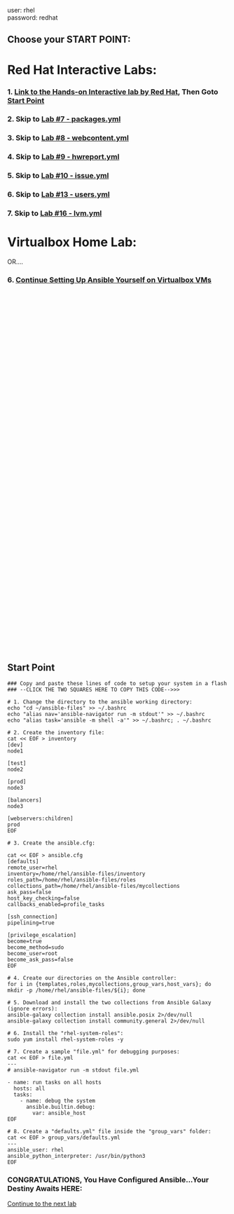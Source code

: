 user: rhel \
password: redhat

## Choose your START POINT:
# Red Hat Interactive Labs:
### 1. <a href="https://developers.redhat.com/learning/learn:ansible:yaml-essentials-ansible/resource/resources:hands-interactive-lab-and-helpful-resources">Link to the Hands-on Interactive lab by Red Hat</a>, Then Goto [Start Point](#Start-Point)
### 2. Skip to [Lab #7 - packages.yml](07_packages_yml_(EASY).md)
### 3. Skip to [Lab #8 - webcontent.yml](08_webcontent_yml_(MEDIUM).md)
### 4. Skip to [Lab #9 - hwreport.yml](09_hwreport_yml_(HARD).md)
### 5. Skip to [Lab #10 - issue.yml](10_issue_yml_(EASY).md)
### 6. Skip to [Lab #13 - users.yml](13_users_yml_(HARD).md)
### 7. Skip to [Lab #16 - lvm.yml](16_lvm_yml_(HARD).md)

# Virtualbox Home Lab:
OR....
### 6. [Continue Setting Up Ansible Yourself on Virtualbox VMs](01_configure_ansible_(MEDIUM).md#configure-ansible)


</br></br></br></br></br></br></br></br></br></br></br></br></br></br></br></br></br></br></br></br></br></br></br></br>
</br></br></br></br></br></br></br></br></br></br></br></br></br></br></br></br></br></br></br></br></br></br></br></br>

## Start Point
```
### Copy and paste these lines of code to setup your system in a flash ### --CLICK THE TWO SQUARES HERE TO COPY THIS CODE-->>>

# 1. Change the directory to the ansible working directory:
echo "cd ~/ansible-files" >> ~/.bashrc
echo "alias nav='ansible-navigator run -m stdout'" >> ~/.bashrc
echo "alias task='ansible -m shell -a'" >> ~/.bashrc; . ~/.bashrc

# 2. Create the inventory file:
cat << EOF > inventory
[dev]
node1

[test]
node2

[prod]
node3

[balancers]
node3

[webservers:children]
prod
EOF

# 3. Create the ansible.cfg:

cat << EOF > ansible.cfg
[defaults]
remote_user=rhel
inventory=/home/rhel/ansible-files/inventory
roles_path=/home/rhel/ansible-files/roles
collections_path=/home/rhel/ansible-files/mycollections
ask_pass=false
host_key_checking=false
callbacks_enabled=profile_tasks

[ssh_connection]
pipelining=true

[privilege_escalation]
become=true
become_method=sudo
become_user=root
become_ask_pass=false
EOF

# 4. Create our directories on the Ansible controller:
for i in {templates,roles,mycollections,group_vars,host_vars}; do mkdir -p /home/rhel/ansible-files/${i}; done

# 5. Download and install the two collections from Ansible Galaxy (ignore errors):
ansible-galaxy collection install ansible.posix 2>/dev/null
ansible-galaxy collection install community.general 2>/dev/null

# 6. Install the "rhel-system-roles":
sudo yum install rhel-system-roles -y

# 7. Create a sample "file.yml" for debugging purposes:
cat << EOF > file.yml
---
# ansible-navigator run -m stdout file.yml

- name: run tasks on all hosts
  hosts: all
  tasks:
    - name: debug the system
      ansible.builtin.debug:
        var: ansible_host
EOF

# 8. Create a "defaults.yml" file inside the "group_vars" folder:
cat << EOF > group_vars/defaults.yml
---
ansible_user: rhel
ansible_python_interpreter: /usr/bin/python3
EOF
```
### CONGRATULATIONS, You Have Configured Ansible...Your Destiny Awaits HERE:
[Continue to the next lab](03_install_roles_yml_(EASY).md)

